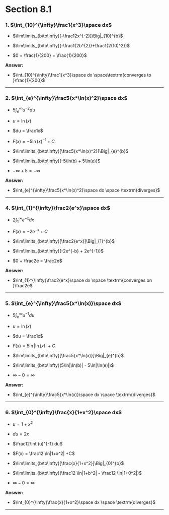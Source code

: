 # Section 8.1

### 1. $\int_{10}^{\infty}\frac1{x^3}\space dx$

- $\lim\limits_{b\to\infty}[-\frac12x^{-2}]\Big|_{10}^{b}$

- $\lim\limits_{b\to\infty}(-\frac1{2b^{2}}+\frac1{2(10)^2})$

- $0 + \frac{1}{200} = \frac{1}{200}$

**Answer:**

- $\int_{10}^{\infty}\frac1{x^3}\space dx \space\textrm{converges to }\frac{1}{200}$

---

### 2. $\int_{e}^{\infty}\frac5{x*\ln(x)^2}\space dx$

- $5\int_{e}^{\infty}u^{-2}du$
- $u = \ln(x)$
- $du = \frac1x$
- $F(x) = -5 \ln(x)^{-1}+C$

- $\lim\limits_{b\to\infty}[\frac5{x*\ln(x)^2}]\Big|_{e}^{b}$

- $\lim\limits_{b\to\infty}(-5\ln(b) + 5\ln(e))$

- $-\infty + 5 = -\infty$

**Answer:**

- $\int_{e}^{\infty}\frac5{x*\ln(x)^2}\space dx \space \textrm{diverges}$

---

### 4. $\int_{1}^{\infty}\frac2{e^x}\space dx$

- $2\int_{1}^{\infty}e^{-x} dx$
- $F(x) = -2 e^{-x}+C$

- $\lim\limits_{b\to\infty}[\frac2{e^x}]\Big|_{1}^{b}$

- $\lim\limits_{b\to\infty}(-2e^{-b} + 2e^{-1})$

- $0 + \frac2e = \frac2e$

**Answer:**

- $\int_{1}^{\infty}\frac2{e^x}\space dx \space \textrm{converges on }\frac2e$

---

### 5. $\int_{e}^{\infty}\frac5{x*\ln(x)}\space dx$

- $5\int_{e}^{\infty}u^{-1}du$
- $u = \ln(x)$
- $du = \frac1x$
- $F(x) = 5 \ln|\ln(x)|+C$

- $\lim\limits_{b\to\infty}[\frac5{x*\ln(x)}]\Big|_{e}^{b}$

- $\lim\limits_{b\to\infty}(5\ln|\ln(b)| - 5\ln|\ln(e)|)$

- $\infty - 0 = \infty$

**Answer:**

- $\int_{e}^{\infty}\frac5{x*\ln(x)}\space dx \space \textrm{diverges}$

---

### 6. $\int_{0}^{\infty}\frac{x}{1+x^2}\space dx$

- $u = 1+x^2$
- $du = 2x$
- $\frac12\int (u)^{-1} du$
- $F(x) = \frac12 \ln|1+x^2| +C$

- $\lim\limits_{b\to\infty}[\frac{x}{1+x^2}]\Big|_{0}^{b}$

- $\lim\limits_{b\to\infty}(\frac12 \ln|1+b^2| - \frac12 \ln|1+0^2|)$

- $\infty - 0 = \infty$

**Answer:**

- $\int_{0}^{\infty}\frac{x}{1+x^2}\space dx \space \textrm{diverges}$

---
